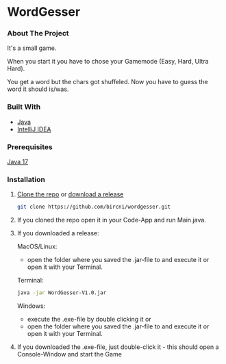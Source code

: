 # WordGesser

<!-- ABOUT THE PROJECT -->
### About The Project

It's a small game.

When you start it you have to chose your Gamemode (Easy, Hard, Ultra Hard).

You get a word but the chars got shuffeled.
Now you have to guess the word it should is/was.


### Built With

* [Java](https://www.oracle.com/java/technologies/downloads/#java17)
* [IntelliJ IDEA](https://www.jetbrains.com/idea/)


### Prerequisites

[Java 17](https://www.oracle.com/java/technologies/downloads/#java17)

### Installation

1. [Clone the repo](https://docs.github.com/en/repositories/creating-and-managing-repositories/cloning-a-repository) or [download a release](https://github.com/bircni/WordGesser/releases)
   ```sh
   git clone https://github.com/bircni/wordgesser.git
   ```
2. If you cloned the repo open it in your Code-App and run Main.java.

3. If you downloaded a release:

      MacOS/Linux:  
      - open the folder where you saved the .jar-file to and execute it or open it with your Terminal.
      
   Terminal:
   ```sh
   java -jar WordGesser-V1.0.jar
   ```
   
      Windows:
      - execute the .exe-file by double clicking it
      or
      - open the folder where you saved the .jar-file to and execute it or open it with your Terminal.
     
4. If you downloaded the .exe-file, just double-click it - this should open a Console-Window and start the Game
